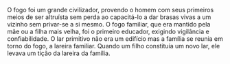 ﻿O fogo foi um grande civilizador, provendo o homem com seus primeiros meios de ser altruísta sem perda ao capacitá-lo a dar brasas vivas a um vizinho sem privar-se a si mesmo. O fogo familiar, que era mantido pela mãe ou a filha mais velha, foi o primeiro educador, exigindo vigilância e confiabilidade. O lar primitivo não era um edifício mas a família se reunia em torno do fogo, a lareira familiar. Quando um filho constituía um novo lar, ele levava um tição da lareira da família.